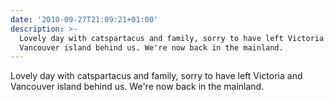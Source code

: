 ```yaml
---
date: '2010-09-27T21:09:21+01:00'
description: >-
  Lovely day with catspartacus and family, sorry to have left Victoria and
  Vancouver island behind us. We're now back in the mainland.
---
```

Lovely day with catspartacus and family, sorry to have left Victoria and Vancouver island behind us. We're now back in the mainland.
